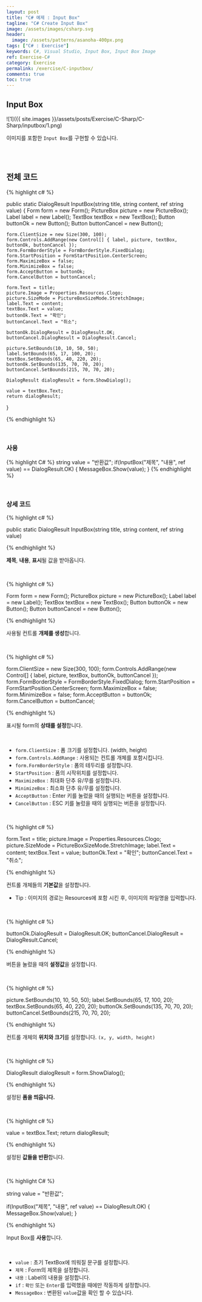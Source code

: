 ```yaml
---
layout: post
title: "C# 예제 : Input Box"
tagline: "C# Create Input Box"
image: /assets/images/csharp.svg
header:
  image: /assets/patterns/asanoha-400px.png
tags: ["C# : Exercise"]
keywords: C#, Visual Studio, Input Box, Input Box Image
ref: Exercise-C#
category: Exercise
permalink: /exercise/C-inputbox/
comments: true
toc: true
---
```


## Input Box

![1]({{ site.images }}/assets/posts/Exercise/C-Sharp/C-Sharp/inputbox/1.png)

이미지를 포함한 `Input Box`를 구현할 수 있습니다.

<br>
<br>

## 전체 코드 

{% highlight c# %}

public static DialogResult InputBox(string title, string content, ref string value)
{
    Form form = new Form();
    PictureBox picture = new PictureBox();
    Label label = new Label();
    TextBox textBox = new TextBox();
    Button buttonOk = new Button();
    Button buttonCancel = new Button();

    form.ClientSize = new Size(300, 100);
    form.Controls.AddRange(new Control[] { label, picture, textBox, buttonOk, buttonCancel });
    form.FormBorderStyle = FormBorderStyle.FixedDialog;
    form.StartPosition = FormStartPosition.CenterScreen;
    form.MaximizeBox = false;
    form.MinimizeBox = false;
    form.AcceptButton = buttonOk;
    form.CancelButton = buttonCancel;

    form.Text = title;
    picture.Image = Properties.Resources.Clogo;
    picture.SizeMode = PictureBoxSizeMode.StretchImage;
    label.Text = content;
    textBox.Text = value;
    buttonOk.Text = "확인";
    buttonCancel.Text = "취소";

    buttonOk.DialogResult = DialogResult.OK;
    buttonCancel.DialogResult = DialogResult.Cancel;

    picture.SetBounds(10, 10, 50, 50);
    label.SetBounds(65, 17, 100, 20);
    textBox.SetBounds(65, 40, 220, 20);
    buttonOk.SetBounds(135, 70, 70, 20);
    buttonCancel.SetBounds(215, 70, 70, 20);

    DialogResult dialogResult = form.ShowDialog();

    value = textBox.Text;
    return dialogResult;
}

{% endhighlight %}

<br>

### 사용

{% highlight C# %}
string value = "반환값";
if(InputBox("제목", "내용", ref value) == DialogResult.OK)
{ 
MessageBox.Show(value);
}
{% endhighlight %}

<br>

### 상세 코드

{% highlight c# %}

public static DialogResult InputBox(string title, string content, ref string value)

{% endhighlight %}

**제목**, **내용**, **표시**될 값을 받아옵니다.

<br>

{% highlight c# %}

Form form = new Form();
PictureBox picture = new PictureBox();
Label label = new Label();
TextBox textBox = new TextBox();
Button buttonOk = new Button();
Button buttonCancel = new Button();

{% endhighlight %}

사용될 컨트롤 **개체를 생성**합니다.

<br>

{% highlight c# %}

form.ClientSize = new Size(300, 100);
form.Controls.AddRange(new Control[] { label, picture, textBox, buttonOk, buttonCancel });
form.FormBorderStyle = FormBorderStyle.FixedDialog;
form.StartPosition = FormStartPosition.CenterScreen;
form.MaximizeBox = false;
form.MinimizeBox = false;
form.AcceptButton = buttonOk;
form.CancelButton = buttonCancel;

{% endhighlight %}

표시될 form의 **상태를 설정**합니다. 

<br>

* `form.ClientSize` : 폼 크기를 설정합니다. (width, height)
* `form.Controls.AddRange` : 사용되는 컨트롤 개체를 포함시킵니다.
* `form.FormBorderStyle` : 폼의 테두리를 설정합니다.
* `StartPosition` : 폼의 시작위치를 설정합니다.
* `MaximizeBox` : 최대화 단추 유/무를 설정합니다.
* `MinimizeBox` : 최소화 단추 유/무를 설정합니다.
* `AcceptButton` : Enter 키를 눌렀을 때의 실행되는 버튼을 설정합니다.
* `CancelButton` : ESC 키를 눌렀을 때의 실행되는 버튼을 설정합니다.

<br>

{% highlight c# %}

form.Text = title;
picture.Image = Properties.Resources.Clogo;
picture.SizeMode = PictureBoxSizeMode.StretchImage;
label.Text = content;
textBox.Text = value;
buttonOk.Text = "확인";
buttonCancel.Text = "취소";

{% endhighlight %}

컨트롤 개체들의 **기본값**을 설정합니다.

- Tip : 이미지의 경로는 Resources에 포함 시킨 후, 이미지의 파일명을 입력합니다.

<br>

{% highlight c# %}

buttonOk.DialogResult = DialogResult.OK;
buttonCancel.DialogResult = DialogResult.Cancel;

{% endhighlight %}

버튼을 눌렀을 때의 **설정값**을 설정합니다.

<br>

{% highlight c# %}

picture.SetBounds(10, 10, 50, 50);
label.SetBounds(65, 17, 100, 20);
textBox.SetBounds(65, 40, 220, 20);
buttonOk.SetBounds(135, 70, 70, 20);
buttonCancel.SetBounds(215, 70, 70, 20);

{% endhighlight %}

컨트롤 개체의 **위치와 크기**를 설정합니다. `(x, y, width, height)`

<br>

{% highlight c# %}

DialogResult dialogResult = form.ShowDialog();

{% endhighlight %}

설정된 **폼을 띄웁니다.**

<br>

{% highlight c# %}

value = textBox.Text;
return dialogResult;

{% endhighlight %}

설정된 **값들을 반환**합니다.

<br>

{% highlight C# %}

string value = "반환값";

if(InputBox("제목", "내용", ref value) == DialogResult.OK)
{ 
    MessageBox.Show(value);
}

{% endhighlight %}

Input Box를 **사용**합니다.

<br>

* `value` : 초기 TextBox에 띄워질 문구를 설정합니다.
* `제목` : Form의 제목을 설정합니다.
* `내용` : Label의 내용을 설정합니다.
* `if` : `확인` 또는 `Enter`를 입력했을 때에만 작동하게 설정합니다.
* `MessageBox` : 변환된 `value`값을 확인 할 수 있습니다.
